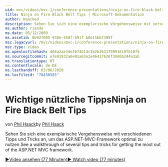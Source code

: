 ```yaml
---
uid: mvc/videos/mvc-1/conference-presentations/ninja-on-fire-black-belt-tips
title: Ninja on Fire Black Belt Tips | Microsoft-Dokumentation
author: Haacked
description: Sehen Sie sich eine exemplarische Vorgehensweise mit verschiedenen Tipps und Tricks an, um das ASP.NET-MVC-Framework optimal zu nutzen.
ms.author: riande
ms.date: 05/12/2009
ms.assetid: 8b92f005-930e-458f-b91f-b0e15bb7399f
msc.legacyurl: /mvc/videos/mvc-1/conference-presentations/ninja-on-fire-black-belt-tips
msc.type: video
ms.openlocfilehash: d04a2ae3de2674b14c1b2b263179991619fb10f5
ms.sourcegitcommit: e7e91932a6e91a63e2e46417626f39d6b244a3ab
ms.translationtype: MT
ms.contentlocale: de-DE
ms.lasthandoff: 03/06/2020
ms.locfileid: "78450585"
---
```

# <a name="ninja-on-fire-black-belt-tips"></a><span data-ttu-id="722a5-103">Wichtige nützliche Tipps</span><span class="sxs-lookup"><span data-stu-id="722a5-103">Ninja on Fire Black Belt Tips</span></span>

<span data-ttu-id="722a5-104">von [Phil Haack](https://github.com/Haacked)</span><span class="sxs-lookup"><span data-stu-id="722a5-104">by [Phil Haack](https://github.com/Haacked)</span></span>

<span data-ttu-id="722a5-105">Sehen Sie sich eine exemplarische Vorgehensweise mit verschiedenen Tipps und Tricks an, um das ASP.NET-MVC-Framework optimal zu nutzen.</span><span class="sxs-lookup"><span data-stu-id="722a5-105">See a walkthrough of several tips and tricks for getting the most out of the ASP.NET MVC framework.</span></span>

[<span data-ttu-id="722a5-106">&#9654;Video ansehen (77 Minuten)</span><span class="sxs-lookup"><span data-stu-id="722a5-106">&#9654; Watch video (77 minutes)</span></span>](https://channel9.msdn.com/Blogs/ASP-NET-Site-Videos/ninja-on-fire-black-belt-tips)
